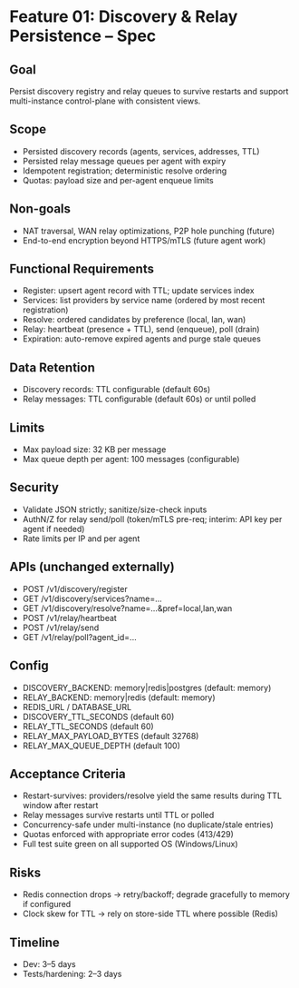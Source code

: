 # Feature 01: Discovery & Relay Persistence – Spec

## Goal
Persist discovery registry and relay queues to survive restarts and support multi-instance control-plane with consistent views.

## Scope
- Persisted discovery records (agents, services, addresses, TTL)
- Persisted relay message queues per agent with expiry
- Idempotent registration; deterministic resolve ordering
- Quotas: payload size and per-agent enqueue limits

## Non-goals
- NAT traversal, WAN relay optimizations, P2P hole punching (future)
- End-to-end encryption beyond HTTPS/mTLS (future agent work)

## Functional Requirements
- Register: upsert agent record with TTL; update services index
- Services: list providers by service name (ordered by most recent registration)
- Resolve: ordered candidates by preference (local, lan, wan)
- Relay: heartbeat (presence + TTL), send (enqueue), poll (drain)
- Expiration: auto-remove expired agents and purge stale queues

## Data Retention
- Discovery records: TTL configurable (default 60s)
- Relay messages: TTL configurable (default 60s) or until polled

## Limits
- Max payload size: 32 KB per message
- Max queue depth per agent: 100 messages (configurable)

## Security
- Validate JSON strictly; sanitize/size-check inputs
- AuthN/Z for relay send/poll (token/mTLS pre-req; interim: API key per agent if needed)
- Rate limits per IP and per agent

## APIs (unchanged externally)
- POST /v1/discovery/register
- GET  /v1/discovery/services?name=...
- GET  /v1/discovery/resolve?name=...&pref=local,lan,wan
- POST /v1/relay/heartbeat
- POST /v1/relay/send
- GET  /v1/relay/poll?agent_id=...

## Config
- DISCOVERY_BACKEND: memory|redis|postgres (default: memory)
- RELAY_BACKEND: memory|redis (default: memory)
- REDIS_URL / DATABASE_URL
- DISCOVERY_TTL_SECONDS (default 60)
- RELAY_TTL_SECONDS (default 60)
- RELAY_MAX_PAYLOAD_BYTES (default 32768)
- RELAY_MAX_QUEUE_DEPTH (default 100)

## Acceptance Criteria
- Restart-survives: providers/resolve yield the same results during TTL window after restart
- Relay messages survive restarts until TTL or polled
- Concurrency-safe under multi-instance (no duplicate/stale entries)
- Quotas enforced with appropriate error codes (413/429)
- Full test suite green on all supported OS (Windows/Linux)

## Risks
- Redis connection drops → retry/backoff; degrade gracefully to memory if configured
- Clock skew for TTL → rely on store-side TTL where possible (Redis)

## Timeline
- Dev: 3–5 days
- Tests/hardening: 2–3 days
